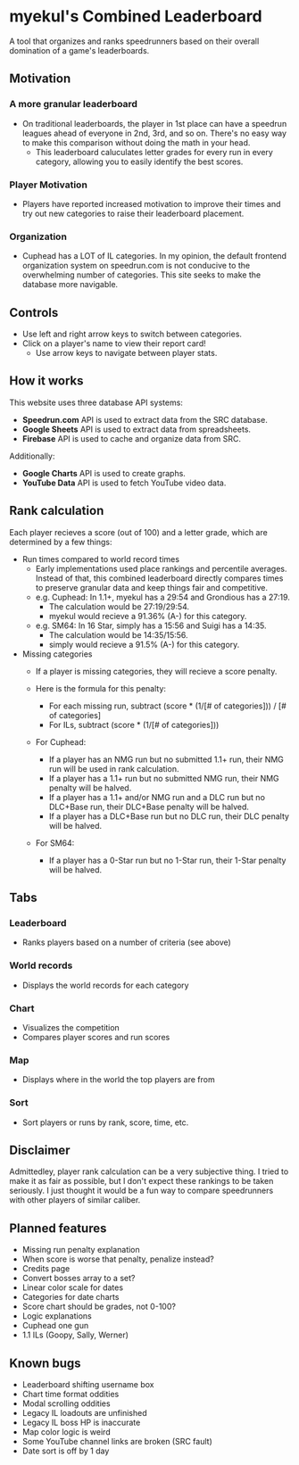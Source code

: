# myekul's Combined Leaderboard
A tool that organizes and ranks speedrunners based on their overall domination of a game's leaderboards.

## Motivation
### A more granular leaderboard
- On traditional leaderboards, the player in 1st place can have a speedrun leagues ahead of everyone in 2nd, 3rd, and so on. There's no easy way to make this comparison without doing the math in your head.
    - This leaderboard caluculates letter grades for every run in every category, allowing you to easily identify the best scores.
### Player Motivation
- Players have reported increased motivation to improve their times and try out new categories to raise their leaderboard placement.
### Organization
- Cuphead has a LOT of IL categories. In my opinion, the default frontend organization system on speedrun.com is not conducive to the overwhelming number of categories. This site seeks to make the database more navigable.

## Controls
- Use left and right arrow keys to switch between categories.
- Click on a player's name to view their report card!
    - Use arrow keys to navigate between player stats.

## How it works
This website uses three database API systems:
- **Speedrun.com** API is used to extract data from the SRC database.
- **Google Sheets** API is used to extract data from spreadsheets.
- **Firebase** API is used to cache and organize data from SRC.

Additionally:
- **Google Charts** API is used to create graphs.
- **YouTube Data** API is used to fetch YouTube video data.

## Rank calculation
Each player recieves a score (out of 100) and a letter grade, which are determined by a few things:
- Run times compared to world record times
    - Early implementations used place rankings and percentile averages. Instead of that, this combined leaderboard directly compares times to preserve granular data and keep things fair and competitive.
    - e.g. Cuphead: In 1.1+, myekul has a 29:54 and Grondious has a 27:19.
        - The calculation would be 27:19/29:54.
        - myekul would recieve a 91.36% (A-) for this category.
    - e.g. SM64: In 16 Star, simply has a 15:56 and Suigi has a 14:35.
        - The calculation would be 14:35/15:56.
        - simply would recieve a 91.5% (A-) for this category.
- Missing categories
    - If a player is missing categories, they will recieve a score penalty.
    - Here is the formula for this penalty:
        - For each missing run, subtract (score * (1/[# of categories])) / [# of categories]
        - For ILs, subtract (score * (1/[# of categories]))
    
    - For Cuphead:
        - If a player has an NMG run but no submitted 1.1+ run, their NMG run will be used in rank calculation.
        - If a player has a 1.1+ run but no submitted NMG run, their NMG penalty will be halved.
        - If a player has a 1.1+ and/or NMG run and a DLC run but no DLC+Base run, their DLC+Base penalty will be halved.
        - If a player has a DLC+Base run but no DLC run, their DLC penalty will be halved.
    - For SM64:
        - If a player has a 0-Star run but no 1-Star run, their 1-Star penalty will be halved.

## Tabs
### Leaderboard
- Ranks players based on a number of criteria (see above)

### World records
- Displays the world records for each category

### Chart
- Visualizes the competition 
- Compares player scores and run scores

### Map
- Displays where in the world the top players are from

### Sort
- Sort players or runs by rank, score, time, etc.

## Disclaimer
Admittedley, player rank calculation can be a very subjective thing. I tried to make it as fair as possible, but I don't expect these rankings to be taken seriously. I just thought it would be a fun way to compare speedrunners with other players of similar caliber.

## Planned features
- Missing run penalty explanation
- When score is worse that penalty, penalize instead?
- Credits page
- Convert bosses array to a set?
- Linear color scale for dates
- Categories for date charts
- Score chart should be grades, not 0-100?
- Logic explanations
- Cuphead one gun
- 1.1 ILs (Goopy, Sally, Werner)

## Known bugs
- Leaderboard shifting username box
- Chart time format oddities
- Modal scrolling oddities
- Legacy IL loadouts are unfinished
- Legacy IL boss HP is inaccurate
- Map color logic is weird
- Some YouTube channel links are broken (SRC fault)
- Date sort is off by 1 day